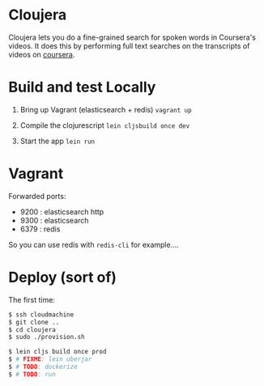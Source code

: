 # Cloujera

Cloujera lets you do a fine-grained search for spoken words in Coursera's
videos. It does this by performing full text searches on the transcripts of
videos on [coursera](http://coursera.org).

# Build and test Locally

1. Bring up Vagrant (elasticsearch + redis)
   `vagrant up`

2. Compile the clojurescript
   `lein cljsbuild once dev`

3. Start the app
   `lein run`

# Vagrant
Forwarded ports:
- 9200 : elasticsearch http
- 9300 : elasticsearch
- 6379 : redis

So you can use redis with `redis-cli` for example....

# Deploy (sort of)
The first time:
```bash
$ ssh cloudmachine
$ git clone ..
$ cd cloujera
$ sudo ./provision.sh
```

```bash
$ lein cljs build once prod
$ # FIXME: lein uberjar
$ # TODO: dockerize
$ # TODO: run
```

